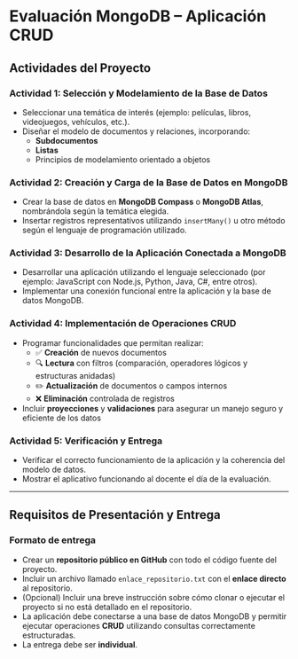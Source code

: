 # Evaluación MongoDB – Aplicación CRUD

## Actividades del Proyecto

### Actividad 1: Selección y Modelamiento de la Base de Datos
- Seleccionar una temática de interés (ejemplo: películas, libros, videojuegos, vehículos, etc.).
- Diseñar el modelo de documentos y relaciones, incorporando:
  - **Subdocumentos**
  - **Listas**
  - Principios de modelamiento orientado a objetos

### Actividad 2: Creación y Carga de la Base de Datos en MongoDB
- Crear la base de datos en **MongoDB Compass** o **MongoDB Atlas**, nombrándola según la temática elegida.
- Insertar registros representativos utilizando `insertMany()` u otro método según el lenguaje de programación utilizado.

### Actividad 3: Desarrollo de la Aplicación Conectada a MongoDB
- Desarrollar una aplicación utilizando el lenguaje seleccionado (por ejemplo: JavaScript con Node.js, Python, Java, C#, entre otros).
- Implementar una conexión funcional entre la aplicación y la base de datos MongoDB.

### Actividad 4: Implementación de Operaciones CRUD
- Programar funcionalidades que permitan realizar:
  - ✅ **Creación** de nuevos documentos
  - 🔍 **Lectura** con filtros (comparación, operadores lógicos y estructuras anidadas)
  - ✏️ **Actualización** de documentos o campos internos
  - ❌ **Eliminación** controlada de registros
- Incluir **proyecciones** y **validaciones** para asegurar un manejo seguro y eficiente de los datos

### Actividad 5: Verificación y Entrega
- Verificar el correcto funcionamiento de la aplicación y la coherencia del modelo de datos.
- Mostrar el aplicativo funcionando al docente el día de la evaluación.

---

## Requisitos de Presentación y Entrega

### Formato de entrega
- Crear un **repositorio público en GitHub** con todo el código fuente del proyecto.
- Incluir un archivo llamado `enlace_repositorio.txt` con el **enlace directo** al repositorio.
- (Opcional) Incluir una breve instrucción sobre cómo clonar o ejecutar el proyecto si no está detallado en el repositorio.
- La aplicación debe conectarse a una base de datos MongoDB y permitir ejecutar operaciones **CRUD** utilizando consultas correctamente estructuradas.
- La entrega debe ser **individual**.

